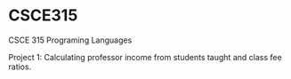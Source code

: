 CSCE315
=======

CSCE 315 Programing Languages

Project 1: Calculating professor income from students taught and class fee ratios.
